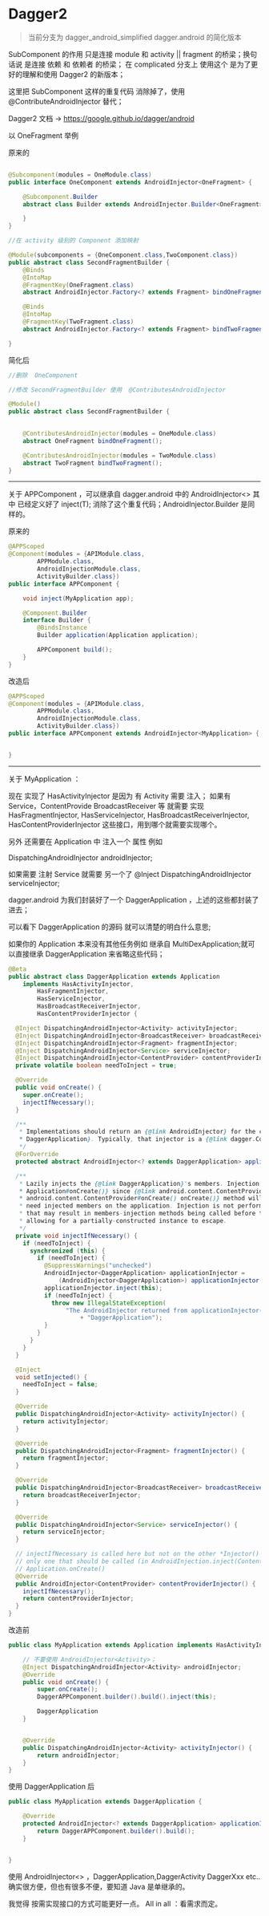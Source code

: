 # Dagger2 

> 当前分支为 dagger_android_simplified dagger.android 的简化版本


SubComponent 的作用 只是连接 module 和 activity || fragment 的桥梁；换句话说 是连接 依赖 和 依赖者 的桥梁；
在 complicated 分支上 使用这个 是为了更好的理解和使用 Dagger2 的新版本；

这里把 SubComponent 这样的重复代码 消除掉了，使用 @ContributeAndroidInjector 替代；

Dagger2 文档 -> https://google.github.io/dagger/android

以 OneFragment 举例

原来的


```java

@Subcomponent(modules = OneModule.class)
public interface OneComponent extends AndroidInjector<OneFragment> {

    @Subcomponent.Builder
    abstract class Builder extends AndroidInjector.Builder<OneFragment> {

    }
}

//在 activity 级别的 Component 添加映射

@Module(subcomponents = {OneComponent.class,TwoComponent.class})
public abstract class SecondFragmentBuilder {
    @Binds
    @IntoMap
    @FragmentKey(OneFragment.class)
    abstract AndroidInjector.Factory<? extends Fragment> bindOneFragment(OneComponent.Builder builder);

    @Binds
    @IntoMap
    @FragmentKey(TwoFragment.class)
    abstract AndroidInjector.Factory<? extends Fragment> bindTwoFragment(TwoComponent.Builder builder);

}

```

简化后

```java
//删除  OneComponent

//修改 SecondFragmentBuilder 使用  @ContributesAndroidInjector 

@Module()
public abstract class SecondFragmentBuilder {
  

    @ContributesAndroidInjector(modules = OneModule.class)
    abstract OneFragment bindOneFragment();

    @ContributesAndroidInjector(modules = TwoModule.class)
    abstract TwoFragment bindTwoFragment();
}
```

---

关于 APPComponent ，可以继承自 dagger.android 中的 AndroidInjector<> 其中 已经定义好了 inject(T); 消除了这个重复代码；AndroidInjector.Builder 是同样的。


原来的

```java
@APPScoped
@Component(modules = {APIModule.class,
        APPModule.class,
        AndroidInjectionModule.class,
        ActivityBuilder.class})
public interface APPComponent {

    void inject(MyApplication app);

    @Component.Builder
    interface Builder {
        @BindsInstance
        Builder application(Application application);

        APPComponent build();
    }
}

```
 
 改造后
 
 ```java
 @APPScoped
 @Component(modules = {APIModule.class,
         APPModule.class,
         AndroidInjectionModule.class,
         ActivityBuilder.class})
 public interface APPComponent extends AndroidInjector<MyApplication> {
 
 
 }

 ```
 
 ---
 
 关于 MyApplication ：
 
 现在 实现了  HasActivityInjector 是因为 有 Activity 需要 注入；
 如果有 Service，ContentProvide BroadcastReceiver 等 就需要 实现  
 HasFragmentInjector,
 HasServiceInjector,
 HasBroadcastReceiverInjector,
  HasContentProviderInjector 这些接口，用到哪个就需要实现哪个。
  
  另外 还需要在 Application 中 注入一个 属性 例如
  
  DispatchingAndroidInjector<Activity> androidInjector;
  
  如果需要 注射 Service 就需要 另一个了
  @Inject DispatchingAndroidInjector<Service> serviceInjector;
  
  dagger.android 为我们封装好了一个 DaggerApplication ，上述的这些都封装了进去；
  
  可以看下 DaggerApplication 的源码 就可以清楚的明白什么意思;
  
  如果你的 Application 本来没有其他任务例如 继承自 MultiDexApplication;就可以直接继承 DaggerApplication 来省略这些代码；
  
  ```java
  @Beta
  public abstract class DaggerApplication extends Application
      implements HasActivityInjector,
          HasFragmentInjector,
          HasServiceInjector,
          HasBroadcastReceiverInjector,
          HasContentProviderInjector {
  
    @Inject DispatchingAndroidInjector<Activity> activityInjector;
    @Inject DispatchingAndroidInjector<BroadcastReceiver> broadcastReceiverInjector;
    @Inject DispatchingAndroidInjector<Fragment> fragmentInjector;
    @Inject DispatchingAndroidInjector<Service> serviceInjector;
    @Inject DispatchingAndroidInjector<ContentProvider> contentProviderInjector;
    private volatile boolean needToInject = true;
  
    @Override
    public void onCreate() {
      super.onCreate();
      injectIfNecessary();
    }
  
    /**
     * Implementations should return an {@link AndroidInjector} for the concrete {@link
     * DaggerApplication}. Typically, that injector is a {@link dagger.Component}.
     */
    @ForOverride
    protected abstract AndroidInjector<? extends DaggerApplication> applicationInjector();
  
    /**
     * Lazily injects the {@link DaggerApplication}'s members. Injection cannot be performed in {@link
     * Application#onCreate()} since {@link android.content.ContentProvider}s' {@link
     * android.content.ContentProvider#onCreate() onCreate()} method will be called first and might
     * need injected members on the application. Injection is not performed in the constructor, as
     * that may result in members-injection methods being called before the constructor has completed,
     * allowing for a partially-constructed instance to escape.
     */
    private void injectIfNecessary() {
      if (needToInject) {
        synchronized (this) {
          if (needToInject) {
            @SuppressWarnings("unchecked")
            AndroidInjector<DaggerApplication> applicationInjector =
                (AndroidInjector<DaggerApplication>) applicationInjector();
            applicationInjector.inject(this);
            if (needToInject) {
              throw new IllegalStateException(
                  "The AndroidInjector returned from applicationInjector() did not inject the "
                      + "DaggerApplication");
            }
          }
        }
      }
    }
  
    @Inject
    void setInjected() {
      needToInject = false;
    }
  
    @Override
    public DispatchingAndroidInjector<Activity> activityInjector() {
      return activityInjector;
    }
  
    @Override
    public DispatchingAndroidInjector<Fragment> fragmentInjector() {
      return fragmentInjector;
    }
  
    @Override
    public DispatchingAndroidInjector<BroadcastReceiver> broadcastReceiverInjector() {
      return broadcastReceiverInjector;
    }
  
    @Override
    public DispatchingAndroidInjector<Service> serviceInjector() {
      return serviceInjector;
    }
  
    // injectIfNecessary is called here but not on the other *Injector() methods because it is the
    // only one that should be called (in AndroidInjection.inject(ContentProvider)) before
    // Application.onCreate()
    @Override
    public AndroidInjector<ContentProvider> contentProviderInjector() {
      injectIfNecessary();
      return contentProviderInjector;
    }
  }

  ```
  
  改造前 
  ```java
  public class MyApplication extends Application implements HasActivityInjector {
  
      // 不要使用 AndroidInjector<Activity>；
      @Inject DispatchingAndroidInjector<Activity> androidInjector;
      @Override
      public void onCreate() {
          super.onCreate();
          DaggerAPPComponent.builder().build().inject(this);
  
          DaggerApplication
      }
  
  
      @Override
      public DispatchingAndroidInjector<Activity> activityInjector() {
          return androidInjector;
      }
  }

  ```
  
  使用 DaggerApplication 后
  
  ```java
  public class MyApplication extends DaggerApplication {
  
      @Override
      protected AndroidInjector<? extends DaggerApplication> applicationInjector() {
          return DaggerAPPComponent.builder().build();
      }
  
  
  }
  ```
  
  使用 AndroidInjector<> ，DaggerApplication,DaggerActivity DaggerXxx etc..确实很方便，但也有很多不便，要知道 Java 是单继承的。
  
  我觉得 按需实现接口的方式可能更好一点。 All in all ：看需求而定。
  
  